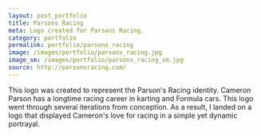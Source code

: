 ```yaml
---
layout: post_portfolio
title: Parsons Racing
meta: Logo created for Parsons Racing.
category: portfolio
permalink: portfolio/parsons_racing
image: /images/portfolio/parsons_racing.jpg
image_sm: /images/portfolio/parsons_racing_sm.jpg
source: http://parsonsracing.com/
---
```


This logo was created to represent the Parson's Racing identity. Cameron Parson has a longtime racing career in karting and Formula cars. This logo went through several iterations from conception. As a result, I landed on a logo that displayed Cameron's love for racing in a simple yet dynamic portrayal.